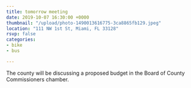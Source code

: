 ```yaml
---
title: tomorrow meeting
date: 2019-10-07 16:30:00 +0000
thumbnail: "/upload/photo-1490013616775-3ca8865fb129.jpeg"
location: "111 NW 1st St, Miami, FL 33128"
rsvp: false
categories:
- bike
- bus

---
```

The county will be discussing a proposed budget in the Board of County Commissioners chamber.